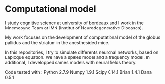 # Computational model


I study cognitive science at university of bordeaux and I work in the Mnemosyne Team at IMN (Institut of Neurodegenerative Diseases).

My work focuses on the development of computational model of the globus pallidus and the striatum in the anesthesided mice.

In this repositories, I try to simulate differents neuronal networks, based on Lapicque equation. We have a spikes model and a frequency model. In additional, I developped sames models with neural fields theory. 

Code tested with :
Python 2.7.9
Numpy 1.9.1
Scipy 0.14.1
Brian 1.4.1
Dana 0.5.1
